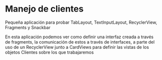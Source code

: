 # Manejo de clientes
Pequeña aplicación para probar TabLayout, TextInputLayout, RecyclerView, Fragments y Snackbar 

En esta aplicación podemos ver como definir una interfaz creada a través de fragments, la comunicación de estos
a través de interfaces, a parte del uso de un RecyclerView junto a CardViews para definir las vistas de los objetos Clientes
sobre los que trabajaremos
